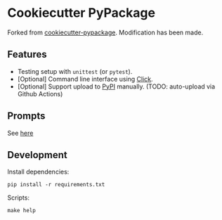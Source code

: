 # Cookiecutter PyPackage

Forked from [cookiecutter-pypackage](https://github.com/audreyfeldroy/cookiecutter-pypackage).
Modification has been made.

## Features

* Testing setup with `unittest` (or `pytest`).
* [Optional] Command line interface using [Click](https://github.com/pallets/click/).
* [Optional] Support upload to [PyPI](https://pypi.org/) manually. (TODO: auto-upload via Github Actions)

## Prompts

See [here](docs/prompts.md)

## Development

Install dependencies:

```shell
pip install -r requirements.txt
```

Scripts:

```shell
make help
```